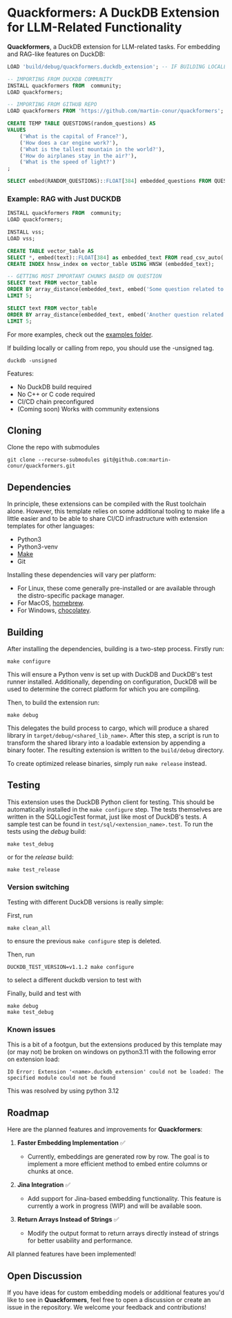# Quackformers: A DuckDB Extension for LLM-Related Functionality

**Quackformers**, a DuckDB extension for LLM-related tasks. For embedding and RAG-like features on DuckDB:

```sql
LOAD 'build/debug/quackformers.duckdb_extension'; -- IF BUILDING LOCALLY

-- IMPORTING FROM DUCKDB COMMUNITY
INSTALL quackformers fROM  community;
LOAD quackformers;

-- IMPORTING FROM GITHUB REPO
LOAD quackformers FROM 'https://github.com/martin-conur/quackformers';

CREATE TEMP TABLE QUESTIONS(random_questions) AS
VALUES
    ('What is the capital of France?'),
    ('How does a car engine work?'),
    ('What is the tallest mountain in the world?'),
    ('How do airplanes stay in the air?'),
    ('What is the speed of light?')
;

SELECT embed(RANDOM_QUESTIONS)::FLOAT[384] embedded_questions FROM QUESTIONS;
```

### Example: RAG with Just DUCKDB

```sql
INSTALL quackformers FROM  community;
LOAD quackformers;

INSTALL vss;
LOAD vss;

CREATE TABLE vector_table AS
SELECT *, embed(text)::FLOAT[384] as embedded_text FROM read_csv_auto('some/path/to/file/filename.csv');
CREATE INDEX hnsw_index on vector_table USING HNSW (embedded_text);

-- GETTING MOST IMPORTANT CHUNKS BASED ON QUESTION
SELECT text FROM vector_table
ORDER BY array_distance(embedded_text, embed('Some question related to the file?')::FLOAT[384])
LIMIT 5;

SELECT text FROM vector_table
ORDER BY array_distance(embedded_text, embed('Another question related to the file?')::FLOAT[384])
LIMIT 5;
```

For more examples, check out the [examples folder](examples/).

If building locally or calling from repo, you should use the -unsigned tag.
```shell
duckdb -unsigned 
```

Features:
- No DuckDB build required
- No C++ or C code required
- CI/CD chain preconfigured
- (Coming soon) Works with community extensions

## Cloning

Clone the repo with submodules

```shell
git clone --recurse-submodules git@github.com:martin-conur/quackformers.git
```

## Dependencies
In principle, these extensions can be compiled with the Rust toolchain alone. However, this template relies on some additional
tooling to make life a little easier and to be able to share CI/CD infrastructure with extension templates for other languages:

- Python3
- Python3-venv
- [Make](https://www.gnu.org/software/make)
- Git

Installing these dependencies will vary per platform:
- For Linux, these come generally pre-installed or are available through the distro-specific package manager.
- For MacOS, [homebrew](https://formulae.brew.sh/).
- For Windows, [chocolatey](https://community.chocolatey.org/).

## Building
After installing the dependencies, building is a two-step process. Firstly run:
```shell
make configure
```
This will ensure a Python venv is set up with DuckDB and DuckDB's test runner installed. Additionally, depending on configuration,
DuckDB will be used to determine the correct platform for which you are compiling.

Then, to build the extension run:
```shell
make debug
```
This delegates the build process to cargo, which will produce a shared library in `target/debug/<shared_lib_name>`. After this step, 
a script is run to transform the shared library into a loadable extension by appending a binary footer. The resulting extension is written
to the `build/debug` directory.

To create optimized release binaries, simply run `make release` instead.

## Testing
This extension uses the DuckDB Python client for testing. This should be automatically installed in the `make configure` step.
The tests themselves are written in the SQLLogicTest format, just like most of DuckDB's tests. A sample test can be found in
`test/sql/<extension_name>.test`. To run the tests using the *debug* build:

```shell
make test_debug
```

or for the *release* build:
```shell
make test_release
```

### Version switching 
Testing with different DuckDB versions is really simple:

First, run 
```
make clean_all
```
to ensure the previous `make configure` step is deleted.

Then, run 
```
DUCKDB_TEST_VERSION=v1.1.2 make configure
```
to select a different duckdb version to test with

Finally, build and test with 
```
make debug
make test_debug
```

### Known issues
This is a bit of a footgun, but the extensions produced by this template may (or may not) be broken on windows on python3.11 
with the following error on extension load:
```shell
IO Error: Extension '<name>.duckdb_extension' could not be loaded: The specified module could not be found
```
This was resolved by using python 3.12

## Roadmap

Here are the planned features and improvements for **Quackformers**:

1. **Faster Embedding Implementation** ✅  
   - Currently, embeddings are generated row by row. The goal is to implement a more efficient method to embed entire columns or chunks at once.

2. **Jina Integration** ✅  
   - Add support for Jina-based embedding functionality. This feature is currently a work in progress (WIP) and will be available soon.

3. **Return Arrays Instead of Strings** ✅  
   - Modify the output format to return arrays directly instead of strings for better usability and performance.

All planned features have been implemented!

## Open Discussion

If you have ideas for custom embedding models or additional features you'd like to see in **Quackformers**, feel free to open a discussion or create an issue in the repository. We welcome your feedback and contributions!